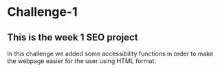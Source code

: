 # Challenge-1

## This is the week 1 SEO project

In this challenge we added some accessibility functions in order to make the webpage easier for the user using HTML format.
